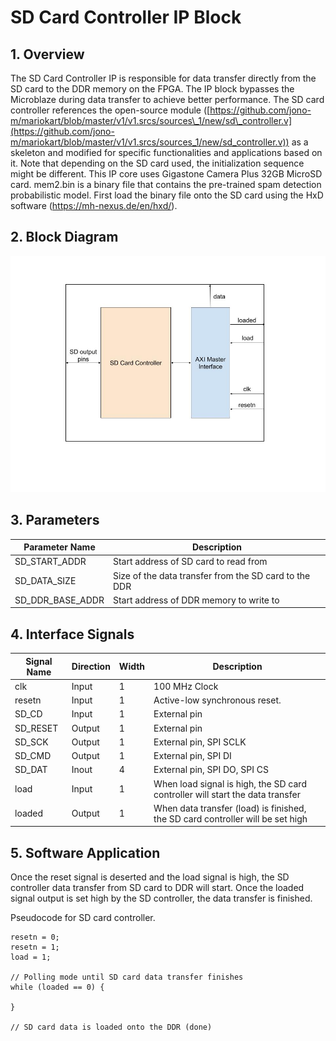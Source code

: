 # SD Card Controller IP Block

## 1. Overview

The SD Card Controller IP is responsible for data transfer directly from the SD card to the DDR memory on the FPGA. The IP block bypasses the Microblaze during data transfer to achieve better performance. The SD card controller references the open-source module ([https://github.com/jono-m/mariokart/blob/master/v1/v1.srcs/sources\_1/new/sd\_controller.v](https://github.com/jono-m/mariokart/blob/master/v1/v1.srcs/sources_1/new/sd_controller.v)) as a skeleton and modified for specific functionalities and applications based on it. Note that depending on the SD card used, the initialization sequence might be different. This IP core uses Gigastone Camera Plus 32GB MicroSD card. mem2.bin is a binary file that contains the pre-trained spam detection probabilistic model. First load the binary file onto the SD card using the HxD software (https://mh-nexus.de/en/hxd/).

## 2. Block Diagram 

![Alt text](SD_Card_Controller.jpg?raw=true "Title")

## 3. Parameters

| Parameter Name | Description |
| --- | --- |
| SD\_START\_ADDR | Start address of SD card to read from |
| SD\_DATA\_SIZE | Size of the data transfer from the SD card to the DDR |
| SD\_DDR\_BASE\_ADDR | Start address of DDR memory to write to |

## 4. Interface Signals

| Signal Name | Direction | Width | Description |
| --- | --- | --- | --- |
| clk | Input | 1 | 100 MHz Clock |
| resetn | Input | 1 | Active-low synchronous reset. |
| SD\_CD | Input | 1 | External pin |
| SD\_RESET | Output | 1 | External pin |
| SD\_SCK | Output | 1 | External pin, SPI SCLK |
| SD\_CMD | Output | 1 | External pin, SPI DI |
| SD\_DAT | Inout | 4 | External pin, SPI DO, SPI CS |
| load | Input | 1 | When load signal is high, the SD card controller will start the data transfer |
| loaded | Output | 1 | When data transfer (load) is finished, the SD card controller will be set high |

## 5. Software Application

Once the reset signal is deserted and the load signal is high, the SD controller data transfer from SD card to DDR will start. Once the loaded signal output is set high by the SD controller, the data transfer is finished.

Pseudocode for SD card controller.

	resetn = 0;
	resetn = 1;
	load = 1;

	// Polling mode until SD card data transfer finishes
	while (loaded == 0) {

	}

	// SD card data is loaded onto the DDR (done)

